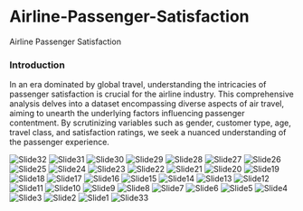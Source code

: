 # Airline-Passenger-Satisfaction
Airline Passenger Satisfaction

### Introduction 
In an era dominated by global travel, understanding the intricacies of passenger 
satisfaction is crucial for the airline industry. This comprehensive analysis delves 
into a dataset encompassing diverse aspects of air travel, aiming to unearth the 
underlying factors influencing passenger contentment. By scrutinizing variables 
such as gender, customer type, age, travel class, and satisfaction ratings, we seek 
a nuanced understanding of the passenger experience.

![Slide32](https://github.com/AdhamAbdo/Airline-Passenger-Satisfaction/assets/74153630/6159ed65-67c6-4de4-9acb-a1543fdb2102)
![Slide31](https://github.com/AdhamAbdo/Airline-Passenger-Satisfaction/assets/74153630/9f3bc926-668a-4d8f-b989-d09f51a76ddc)
![Slide30](https://github.com/AdhamAbdo/Airline-Passenger-Satisfaction/assets/74153630/3522f9f5-b223-495b-8996-94cde637721a)
![Slide29](https://github.com/AdhamAbdo/Airline-Passenger-Satisfaction/assets/74153630/cdd3f914-a1e4-458c-85ad-3a1dab642d4f)
![Slide28](https://github.com/AdhamAbdo/Airline-Passenger-Satisfaction/assets/74153630/a4388cc4-f006-49a0-8e84-0ec59a6dd842)
![Slide27](https://github.com/AdhamAbdo/Airline-Passenger-Satisfaction/assets/74153630/fae0ea83-bef4-40e9-b19b-81974db3f770)
![Slide26](https://github.com/AdhamAbdo/Airline-Passenger-Satisfaction/assets/74153630/ee8747f7-5adb-4a59-83dd-1a05d6bf18eb)
![Slide25](https://github.com/AdhamAbdo/Airline-Passenger-Satisfaction/assets/74153630/45ee45bf-bae9-4d19-80fb-88f7776aa915)
![Slide24](https://github.com/AdhamAbdo/Airline-Passenger-Satisfaction/assets/74153630/a0ab13d8-36e3-49c9-86b8-7c193e752eca)
![Slide23](https://github.com/AdhamAbdo/Airline-Passenger-Satisfaction/assets/74153630/d80c92f4-0d52-48c6-8de0-53ef394faa3d)
![Slide22](https://github.com/AdhamAbdo/Airline-Passenger-Satisfaction/assets/74153630/4d164d88-6cd2-463f-ba93-fe1e283ef428)
![Slide21](https://github.com/AdhamAbdo/Airline-Passenger-Satisfaction/assets/74153630/22ff0894-e6ee-41f6-a7ce-f79ab807ca21)
![Slide20](https://github.com/AdhamAbdo/Airline-Passenger-Satisfaction/assets/74153630/da239ffe-b67d-467c-9384-cb5673ce85b8)
![Slide19](https://github.com/AdhamAbdo/Airline-Passenger-Satisfaction/assets/74153630/b70dbc1b-ecd1-4842-8524-ae9e875a6a6b)
![Slide18](https://github.com/AdhamAbdo/Airline-Passenger-Satisfaction/assets/74153630/4b2bfe0f-5462-405a-84cf-1f423ec96191)
![Slide17](https://github.com/AdhamAbdo/Airline-Passenger-Satisfaction/assets/74153630/588ddf6d-379d-48f0-83aa-6aed19b1f2dd)
![Slide16](https://github.com/AdhamAbdo/Airline-Passenger-Satisfaction/assets/74153630/6498005a-4df1-4fca-abf2-aa738de068c6)
![Slide15](https://github.com/AdhamAbdo/Airline-Passenger-Satisfaction/assets/74153630/d5f40c32-0714-4397-9131-8a1cf1b1d597)
![Slide14](https://github.com/AdhamAbdo/Airline-Passenger-Satisfaction/assets/74153630/a7ed39ba-9dc9-4acd-af4c-9a0aa0ac47f0)
![Slide13](https://github.com/AdhamAbdo/Airline-Passenger-Satisfaction/assets/74153630/9450587e-7934-46b9-b994-aac6cc7fdf53)
![Slide12](https://github.com/AdhamAbdo/Airline-Passenger-Satisfaction/assets/74153630/087d66c1-75af-4eeb-8bb3-e3286bad49ac)
![Slide11](https://github.com/AdhamAbdo/Airline-Passenger-Satisfaction/assets/74153630/6cc84cbd-ba3e-4e20-a395-8c563f5ff801)
![Slide10](https://github.com/AdhamAbdo/Airline-Passenger-Satisfaction/assets/74153630/e0cf557d-f485-4b1c-abbb-862e8b451201)
![Slide9](https://github.com/AdhamAbdo/Airline-Passenger-Satisfaction/assets/74153630/bf670580-f3b4-4bc7-a06e-6886abb09b8a)
![Slide8](https://github.com/AdhamAbdo/Airline-Passenger-Satisfaction/assets/74153630/4641a856-282c-4b37-9481-50576c50d63d)
![Slide7](https://github.com/AdhamAbdo/Airline-Passenger-Satisfaction/assets/74153630/12bd0863-69f3-4a0f-b372-5b0a5027ccd2)
![Slide6](https://github.com/AdhamAbdo/Airline-Passenger-Satisfaction/assets/74153630/598c2ef7-0fd7-4ffd-803b-f69b99d13d61)
![Slide5](https://github.com/AdhamAbdo/Airline-Passenger-Satisfaction/assets/74153630/a863521d-fe80-4f7f-a69f-49cfc3a797b4)
![Slide4](https://github.com/AdhamAbdo/Airline-Passenger-Satisfaction/assets/74153630/00cc0309-b450-4ce9-9cba-dc85b0c180c4)
![Slide3](https://github.com/AdhamAbdo/Airline-Passenger-Satisfaction/assets/74153630/ddd2b9e5-82b3-4558-ae1b-6d91a3d277fc)
![Slide2](https://github.com/AdhamAbdo/Airline-Passenger-Satisfaction/assets/74153630/89cb0f9e-d3e4-429f-b4c5-e77442e95b5e)
![Slide1](https://github.com/AdhamAbdo/Airline-Passenger-Satisfaction/assets/74153630/00a39f6e-dfb8-478a-8146-896d4d8a0ddd)
![Slide33](https://github.com/AdhamAbdo/Airline-Passenger-Satisfaction/assets/74153630/1c372a11-81c9-4db0-9a4f-fe1259291e55)
